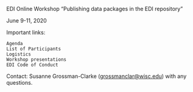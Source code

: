 EDI Online Workshop “Publishing data packages in the EDI repository”

June 9-11, 2020

Important links:

    Agenda
    List of Participants
    Logistics
    Workshop presentations
    EDI Code of Conduct

Contact: Susanne Grossman-Clarke (grossmanclar@wisc.edu) with any questions.
